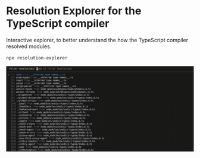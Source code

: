 # Resolution Explorer for the TypeScript compiler

Interactive explorer, to better understand the how the TypeScript compiler resolved modules.

```bash
npx resolution-explorer
```

![resolution-explorer example](https://github.com/kraenhansen/resolution-explorer/blob/main/docs/usage.gif?raw=true)
